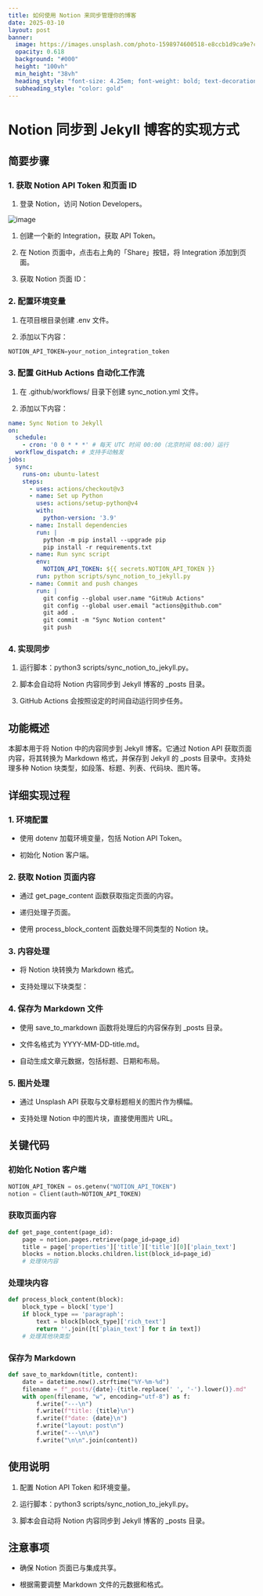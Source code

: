 ```yaml
---
title: 如何使用 Notion 来同步管理你的博客
date: 2025-03-10
layout: post
banner:
  image: https://images.unsplash.com/photo-1598974600518-e8ccb1d9ca9e?crop=entropy&cs=tinysrgb&fit=max&fm=jpg&ixid=M3w2OTIwMzJ8MHwxfHJhbmRvbXx8fHx8fHx8fDE3NDE1ODc4MDd8&ixlib=rb-4.0.3&q=80&w=1080
  opacity: 0.618
  background: "#000"
  height: "100vh"
  min_height: "38vh"
  heading_style: "font-size: 4.25em; font-weight: bold; text-decoration: underline"
  subheading_style: "color: gold"
---
```


# Notion 同步到 Jekyll 博客的实现方式

## 简要步骤

### 1. 获取 Notion API Token 和页面 ID

1. 登录 Notion，访问 Notion Developers。

![image](https://prod-files-secure.s3.us-west-2.amazonaws.com/a7a0cc5a-89b9-4cda-8686-1fba0ca52f40/d19c1afe-dea5-4312-9333-786b0ba83054/image.png?X-Amz-Algorithm=AWS4-HMAC-SHA256&X-Amz-Content-Sha256=UNSIGNED-PAYLOAD&X-Amz-Credential=ASIAZI2LB46673TKBNBW%2F20250310%2Fus-west-2%2Fs3%2Faws4_request&X-Amz-Date=20250310T062327Z&X-Amz-Expires=3600&X-Amz-Security-Token=IQoJb3JpZ2luX2VjED0aCXVzLXdlc3QtMiJGMEQCIBDJ2kqW%2BaJMnuriFEdm3CxSxvb9NMKH%2BqJD2VleRyYtAiB08F7c3SFN8Keb%2BF5vrmZqMmgDSVrxYCCxOfRrIPS4xSqIBAiG%2F%2F%2F%2F%2F%2F%2F%2F%2F%2F8BEAAaDDYzNzQyMzE4MzgwNSIMEA3HexXLe1qiat4HKtwDx%2FvRtU2OIfGUnqXd7Gqt%2FNNdXvLvR9hjNE4gasZKWDlIVp9l5tDRQUElFYLyos1EQYaLbIqFJxC8N06HMsl%2BLIg1WHvHSoZxdzQUoZxljiOmi5we3%2Fbpq3gpcRIRVIn9ukSicxlhgkXQMw0jYEBYfiu8%2FRZYOCAB%2FQXfIZ3n6YnMMI6lNU7LRhBgazjoS%2BiJzQZQXwB3PhjoJl5TyK93KBnlIMIH6yhkmQR4E%2BYCYCEheHY%2FOjussll%2BNZ5bCfCx8TOgNtJ%2FqGYFK%2FKgnjto5SZSpmq3GOfr8QzVZwu79liApMDRAJ%2BeR8LJBaOaacZ4qeFCU0gKffsKinis5PJkPvQQRCzq5vhNnj2344JsZDnFyTolXxHFWIGaQBt%2BRYHMZ5iW4jFLUuhPxE6D0frHqh1GRUGLRkFc%2Fnw4U8VKywa%2BM5NuPBFDIV6Iqn%2BeuFEem4XnBhvbhzixU85hoTnIkVHzvkL2dad4QvbddjcVU2Q%2BpL%2B3nwM%2BEKzEXAFIQgz4%2BqfruRLPzVbll6Ck9QTbKIH6HIkryjag4BJquNyHAHaYwhhk2ue8jJREmqNo2bWE%2BOCYxFLGx0xRpXl0uA8bRuRJbDL4H%2BNEJbuLlrrQxKNjfs2l6owvqOeiSkkwwum5vgY6pgFSmBLBElkb6cFF6tsESzusX9a3r4uTL6%2FAVqwmM0WhKtj54%2B6SR170x0YCwa80e5LJGguIeWvFswXOXOfINKKNOzAyjS8tuU4ya%2BN0EiSE639PQR40iVN2esy6GMSqE1HouGzdd%2BldaaK5J2VLNyhHqgfNXzemhMtVkDgUQCMvKdPlWRhqkxZfU63p35AqmSHjlAK0cqnWtYVAvO%2FAb2eDRC0Ak771&X-Amz-Signature=31af540929363614b89120bc171b2dabc2774335f24ba96c8f4802d07f99d915&X-Amz-SignedHeaders=host&x-id=GetObject)

1. 创建一个新的 Integration，获取 API Token。

1. 在 Notion 页面中，点击右上角的「Share」按钮，将 Integration 添加到页面。

1. 获取 Notion 页面 ID：


### 2. 配置环境变量

1. 在项目根目录创建 .env 文件。

1. 添加以下内容：

```javascript
NOTION_API_TOKEN=your_notion_integration_token
```

### 3. 配置 GitHub Actions 自动化工作流

1. 在 .github/workflows/ 目录下创建 sync_notion.yml 文件。

1. 添加以下内容：

```yaml
name: Sync Notion to Jekyll
on:
  schedule:
    - cron: '0 0 * * *' # 每天 UTC 时间 00:00（北京时间 08:00）运行
  workflow_dispatch: # 支持手动触发
jobs:
  sync:
    runs-on: ubuntu-latest
    steps:
      - uses: actions/checkout@v3
      - name: Set up Python
        uses: actions/setup-python@v4
        with:
          python-version: '3.9'
      - name: Install dependencies
        run: |
          python -m pip install --upgrade pip
          pip install -r requirements.txt
      - name: Run sync script
        env:
          NOTION_API_TOKEN: ${{ secrets.NOTION_API_TOKEN }}
        run: python scripts/sync_notion_to_jekyll.py
      - name: Commit and push changes
        run: |
          git config --global user.name "GitHub Actions"
          git config --global user.email "actions@github.com"
          git add .
          git commit -m "Sync Notion content"
          git push
```

### 4. 实现同步

1. 运行脚本：python3 scripts/sync_notion_to_jekyll.py。

1. 脚本会自动将 Notion 内容同步到 Jekyll 博客的 _posts 目录。

1. GitHub Actions 会按照设定的时间自动运行同步任务。

## 功能概述

本脚本用于将 Notion 中的内容同步到 Jekyll 博客。它通过 Notion API 获取页面内容，将其转换为 Markdown 格式，并保存到 Jekyll 的 _posts 目录中。支持处理多种 Notion 块类型，如段落、标题、列表、代码块、图片等。

## 详细实现过程

### 1. 环境配置

- 使用 dotenv 加载环境变量，包括 Notion API Token。

- 初始化 Notion 客户端。

### 2. 获取 Notion 页面内容

- 通过 get_page_content 函数获取指定页面的内容。

- 递归处理子页面。

- 使用 process_block_content 函数处理不同类型的 Notion 块。

### 3. 内容处理

- 将 Notion 块转换为 Markdown 格式。

- 支持处理以下块类型：


### 4. 保存为 Markdown 文件

- 使用 save_to_markdown 函数将处理后的内容保存到 _posts 目录。

- 文件名格式为 YYYY-MM-DD-title.md。

- 自动生成文章元数据，包括标题、日期和布局。

### 5. 图片处理

- 通过 Unsplash API 获取与文章标题相关的图片作为横幅。

- 支持处理 Notion 中的图片块，直接使用图片 URL。

## 关键代码

### 初始化 Notion 客户端

```python
NOTION_API_TOKEN = os.getenv("NOTION_API_TOKEN")
notion = Client(auth=NOTION_API_TOKEN)
```

### 获取页面内容

```python
def get_page_content(page_id):
    page = notion.pages.retrieve(page_id=page_id)
    title = page['properties']['title']['title'][0]['plain_text']
    blocks = notion.blocks.children.list(block_id=page_id)
    # 处理块内容
```

### 处理块内容

```python
def process_block_content(block):
    block_type = block['type']
    if block_type == 'paragraph':
        text = block[block_type]['rich_text']
        return ''.join([t['plain_text'] for t in text])
    # 处理其他块类型
```

### 保存为 Markdown

```python
def save_to_markdown(title, content):
    date = datetime.now().strftime("%Y-%m-%d")
    filename = f"_posts/{date}-{title.replace(' ', '-').lower()}.md"
    with open(filename, "w", encoding="utf-8") as f:
        f.write("---\n")
        f.write(f"title: {title}\n")
        f.write(f"date: {date}\n")
        f.write("layout: post\n")
        f.write("---\n\n")
        f.write("\n\n".join(content))
```

## 使用说明

1. 配置 Notion API Token 和环境变量。

1. 运行脚本：python3 scripts/sync_notion_to_jekyll.py。

1. 脚本会自动将 Notion 内容同步到 Jekyll 博客的 _posts 目录。

## 注意事项

- 确保 Notion 页面已与集成共享。

- 根据需要调整 Markdown 文件的元数据和格式。